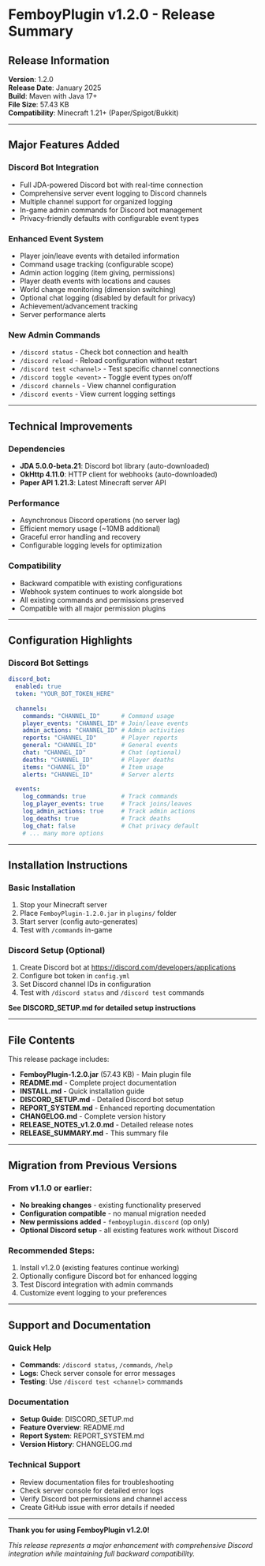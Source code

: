 # FemboyPlugin v1.2.0 - Release Summary

## Release Information

**Version**: 1.2.0  
**Release Date**: January 2025  
**Build**: Maven with Java 17+  
**File Size**: 57.43 KB  
**Compatibility**: Minecraft 1.21+ (Paper/Spigot/Bukkit)  

---

## Major Features Added

### Discord Bot Integration
- Full JDA-powered Discord bot with real-time connection
- Comprehensive server event logging to Discord channels
- Multiple channel support for organized logging
- In-game admin commands for Discord bot management
- Privacy-friendly defaults with configurable event types

### Enhanced Event System
- Player join/leave events with detailed information
- Command usage tracking (configurable scope)
- Admin action logging (item giving, permissions)
- Player death events with locations and causes
- World change monitoring (dimension switching)
- Optional chat logging (disabled by default for privacy)
- Achievement/advancement tracking
- Server performance alerts

### New Admin Commands
- `/discord status` - Check bot connection and health
- `/discord reload` - Reload configuration without restart
- `/discord test <channel>` - Test specific channel connections
- `/discord toggle <event>` - Toggle event types on/off
- `/discord channels` - View channel configuration
- `/discord events` - View current logging settings

---

## Technical Improvements

### Dependencies
- **JDA 5.0.0-beta.21**: Discord bot library (auto-downloaded)
- **OkHttp 4.11.0**: HTTP client for webhooks (auto-downloaded)
- **Paper API 1.21.3**: Latest Minecraft server API

### Performance
- Asynchronous Discord operations (no server lag)
- Efficient memory usage (~10MB additional)
- Graceful error handling and recovery
- Configurable logging levels for optimization

### Compatibility
- Backward compatible with existing configurations
- Webhook system continues to work alongside bot
- All existing commands and permissions preserved
- Compatible with all major permission plugins

---

## Configuration Highlights

### Discord Bot Settings
```yaml
discord_bot:
  enabled: true
  token: "YOUR_BOT_TOKEN_HERE"
  
  channels:
    commands: "CHANNEL_ID"      # Command usage
    player_events: "CHANNEL_ID" # Join/leave events
    admin_actions: "CHANNEL_ID" # Admin activities
    reports: "CHANNEL_ID"       # Player reports
    general: "CHANNEL_ID"       # General events
    chat: "CHANNEL_ID"          # Chat (optional)
    deaths: "CHANNEL_ID"        # Player deaths
    items: "CHANNEL_ID"         # Item usage
    alerts: "CHANNEL_ID"        # Server alerts
  
  events:
    log_commands: true          # Track commands
    log_player_events: true     # Track joins/leaves
    log_admin_actions: true     # Track admin actions
    log_deaths: true            # Track deaths
    log_chat: false             # Chat privacy default
    # ... many more options
```

---

## Installation Instructions

### Basic Installation
1. Stop your Minecraft server
2. Place `FemboyPlugin-1.2.0.jar` in `plugins/` folder
3. Start server (config auto-generates)
4. Test with `/commands` in-game

### Discord Setup (Optional)
1. Create Discord bot at https://discord.com/developers/applications
2. Configure bot token in `config.yml`
3. Set Discord channel IDs in configuration
4. Test with `/discord status` and `/discord test` commands

**See DISCORD_SETUP.md for detailed setup instructions**

---

## File Contents

This release package includes:

- **FemboyPlugin-1.2.0.jar** (57.43 KB) - Main plugin file
- **README.md** - Complete project documentation
- **INSTALL.md** - Quick installation guide
- **DISCORD_SETUP.md** - Detailed Discord bot setup
- **REPORT_SYSTEM.md** - Enhanced reporting documentation
- **CHANGELOG.md** - Complete version history
- **RELEASE_NOTES_v1.2.0.md** - Detailed release notes
- **RELEASE_SUMMARY.md** - This summary file

---

## Migration from Previous Versions

### From v1.1.0 or earlier:
- **No breaking changes** - existing functionality preserved
- **Configuration compatible** - no manual migration needed
- **New permissions added** - `femboyplugin.discord` (op only)
- **Optional Discord setup** - all existing features work without Discord

### Recommended Steps:
1. Install v1.2.0 (existing features continue working)
2. Optionally configure Discord bot for enhanced logging
3. Test Discord integration with admin commands
4. Customize event logging to your preferences

---

## Support and Documentation

### Quick Help
- **Commands**: `/discord status`, `/commands`, `/help`
- **Logs**: Check server console for error messages
- **Testing**: Use `/discord test <channel>` commands

### Documentation
- **Setup Guide**: DISCORD_SETUP.md
- **Feature Overview**: README.md
- **Report System**: REPORT_SYSTEM.md
- **Version History**: CHANGELOG.md

### Technical Support
- Review documentation files for troubleshooting
- Check server console for detailed error logs
- Verify Discord bot permissions and channel access
- Create GitHub issue with error details if needed

---

**Thank you for using FemboyPlugin v1.2.0!**

*This release represents a major enhancement with comprehensive Discord integration while maintaining full backward compatibility.*